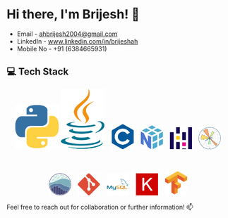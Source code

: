 # Hi there, I'm Brijesh! 👋

- Email - ahbrijesh2004@gmail.com
- LinkedIn - www.linkedin.com/in/brijeshah
- Mobile No - +91 (6384665931)

## 💻 Tech Stack
<p align="center">
  <img src="Img/python.png" alt="Python" width="100"/>
  <img src="Img/java.png" alt="Java" width="100"/>&nbsp;&nbsp;&nbsp;
  <img src="Img/C.png" alt="C" width="50"/>&nbsp;&nbsp;&nbsp;
  <img src="Img/numpy.png" alt="NumPy" width="50"/>&nbsp;&nbsp;&nbsp;
  <img src="Img/pandas.png" alt="Pandas" width="50"/>&nbsp;&nbsp;&nbsp;
  <img src="Img/matplotlib.png" alt="Matplotlib" width="50"/>
</p>

<br>

<p align="center">
  <img src="Img/seaborn.png" alt="Seaborn" width="50"/>&nbsp;&nbsp;&nbsp;
  <img src="Img/git.png" alt="Git" width="50"/>&nbsp;&nbsp;&nbsp;
  <img src="Img/mysq.png" alt="MySQL" width="50"/>&nbsp;&nbsp;&nbsp;
  <img src="Img/Keras.png" alt="Keras" width="50"/>&nbsp;&nbsp;&nbsp;
  <img src="Img/Tensorflow.png" alt="TensorFlow" width="50"/>
</p>

Feel free to reach out for collaboration or further information! 📫
